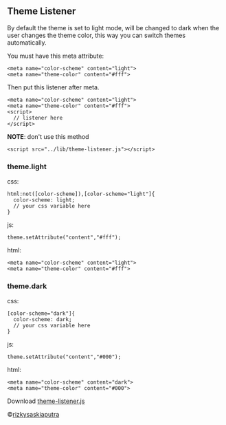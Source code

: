 ## Theme Listener
By default the theme is set to light mode, will be changed to dark when the user changes the theme color, this way you can switch themes automatically.

You must have this meta attribute:
```
<meta name="color-scheme" content="light">
<meta name="theme-color" content="#fff">
```
Then put this listener after meta.
```
<meta name="color-scheme" content="light">
<meta name="theme-color" content="#fff">
<script>
  // listener here
</script>
```
**NOTE**: don't use this method
```
<script src="../lib/theme-listener.js"></script>
```

### theme.light
css:
```
html:not([color-scheme]),[color-scheme="light"]{
  color-scheme: light;
  // your css variable here
}
```
js:
```
theme.setAttribute("content","#fff");
```
html:
```
<meta name="color-scheme" content="light">
<meta name="theme-color" content="#fff">
```

### theme.dark
css:
```
[color-scheme="dark"]{
  color-scheme: dark;
  // your css variable here
}
```
js:
```
theme.setAttribute("content","#000");
```
html:
```
<meta name="color-scheme" content="dark">
<meta name="theme-color" content="#000">
```

Download [theme-listener.js](https://rizkysaskiaputra.github.io/lib/theme-listener.js)

&#169;[rizkysaskiaputra](https://rizkysaskiaputra.blogspot.com/)
